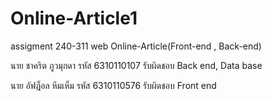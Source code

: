 ﻿# Online-Article1
assigment 240-311 web Online-Article(Front-end , Back-end)

นาย ชาคริต ภูวมุกดา รหัส 6310110107 รับผิดชอบ Back end, Data base

นาย อัฟฎ็อล หีมเห็ม รหัส 6310110576 รับผิดชอบ Front end
